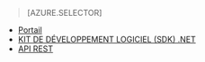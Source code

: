 ﻿> [AZURE.SELECTOR]
- [Portail](/documentation/articles/media-services-manage-content/)
- [KIT DE DÉVELOPPEMENT LOGICIEL (SDK) .NET](/documentation/articles/media-services-dotnet-upload-files/)
- [API REST](/documentation/articles/media-services-rest-upload-files/)

<!--HONumber=47-->
